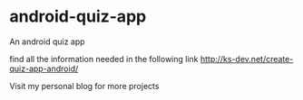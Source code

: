 android-quiz-app
================

An android quiz app

find all the information needed in the following link http://ks-dev.net/create-quiz-app-android/

Visit my personal blog for more projects

